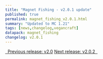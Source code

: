 ```yaml
---
title: "Magnet Fishing - v2.0.1 update"
published: true
permalink: magnet_fishing_v2.0.1.html
summary: "Updated to MC 1.21"
tags: [news,changelog,vegancraft]
datapack: magnet_fishing
changelog: v2.0.1
---
```


<div class="btn-group">
    <a href="magnet_fishing_v2.0.html" role="button" class="btn btn-primary"><i class="fa fa-caret-left"></i>&nbsp; Previous release: v2.0</a>
    <a href="magnet_fishing_v2.0.2.html" role="button" class="btn btn-primary">Next release: v2.0.2 &nbsp;<i class="fa fa-caret-right"></i></a>
</div>